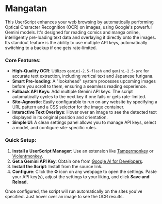 # Mangatan

This UserScript enhances your web browsing by automatically performing Optical Character Recognition (OCR) on images, using Google's powerful Gemini models. It's designed for reading comics and manga online, intelligently pre-loading text data and overlaying it directly onto the images. Its standout feature is the ability to use multiple API keys, automatically switching to a backup if one gets rate-limited.

### Core Features:

*   **High-Quality OCR**: Utilizes `gemini-2.5-flash` and `gemini-2.5-pro` for accurate text extraction, including vertical text and Japanese furigana.
*   **Smart Pre-loading**: A "lookahead" system processes upcoming images before you scroll to them, ensuring a seamless reading experience.
*   **Fallback API Keys**: Add multiple Gemini API keys. The script automatically cycles to the next key if one fails or gets rate-limited.
*   **Site-Agnostic**: Easily configurable to run on any website by specifying a URL pattern and a CSS selector for the image container.
*   **Interactive Text Overlays**: Hover over an image to see the detected text displayed in its original position and orientation.
*   **Simple UI**: A clean settings panel allows you to manage API keys, select a model, and configure site-specific rules.

### Quick Setup:

1.  **Install a UserScript Manager**: Use an extension like [Tampermonkey](https://www.tampermonkey.net/) or [Violentmonkey](https://violentmonkey.github.io/).
2.  **Get a Gemini API Key**: Obtain one from [Google AI for Developers](https://ai.google.dev/).
3.  **Install the Script**: Install from the source link.
4.  **Configure**: Click the **⚙️** icon on any webpage to open the settings. Paste your API key(s), adjust the settings to your liking, and click **Save and Reload**.

Once configured, the script will run automatically on the sites you've specified. Just hover over an image to see the OCR results.
